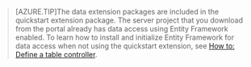 
>[AZURE.TIP]The data extension packages are included in the quickstart extension package. The server project that you download from the portal already has data access using Entity Framework enabled. To learn how to install and initialize Entity Framework for data access when not using the quickstart extension, see [How to: Define a table controller](../articles/app-service-mobile/app-service-mobile-dotnet-backend-how-to-use-server-sdk.md#how-to-define-a-table-controller).

<!--HONumber=Apr16_HO1-->


